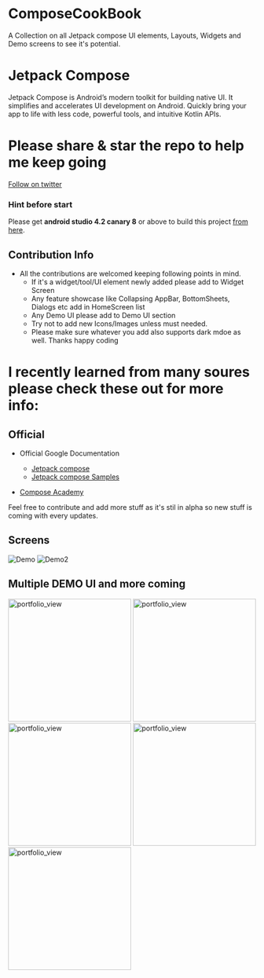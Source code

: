 # ComposeCookBook
A Collection on all Jetpack compose UI elements, Layouts, Widgets and Demo screens to see it's potential.

# Jetpack Compose
Jetpack Compose is Android’s modern toolkit for building native UI. It simplifies and accelerates UI development on Android. Quickly bring your app to life with less code, powerful tools, and intuitive Kotlin APIs.


# Please share & star the repo to help me keep going
[Follow on twitter](https://twitter.com/_gurupreet)

### Hint before start
Please get **android studio 4.2 canary 8** or above to build this project [from here](https://developer.android.com/studio/preview/).

## Contribution Info
- All the contributions are welcomed keeping following points in mind.
  - If it's a widget/tool/UI element newly added please add to Widget Screen
  - Any feature showcase like Collapsing AppBar, BottomSheets, Dialogs etc add in HomeScreen list
  - Any Demo UI please add to Demo UI section
  - Try not to add new Icons/Images unless must needed.
  - Please make sure whatever you add also supports dark mdoe as well.
  Thanks happy coding 


# I recently learned from many soures please check these out for more info: 

## Official
- Official Google Documentation
  - [Jetpack compose](https://developer.android.com/jetpack/compose)
  - [Jetpack compose Samples](https://github.com/android/compose-samples)

- [Compose Academy ](https://compose.academy/)

Feel free to contribute and add more stuff as it's stil in alpha so new stuff is coming with every updates. 

## Screens
![Demo](https://media.giphy.com/media/WOlo2cTDdjGkgdAJQK/giphy.gif)
![Demo2](https://media.giphy.com/media/j3ajRUVKla5FdSrr6a/giphy.gif)

## Multiple DEMO UI and more coming 
<div>
  <img width="250" alt="portfolio_view" src="https://github.com/Gurupreet/ComposeCookBook/blob/master/screens/Screenshot_20200906-161629_ComposeDemo.jpg">
  <img width="250" alt="portfolio_view" src="https://github.com/Gurupreet/ComposeCookBook/blob/master/screens/Screenshot_20200906-161500_ComposeDemo.jpg">
  <img width="250" alt="portfolio_view" src="https://github.com/Gurupreet/ComposeCookBook/blob/master/screens/Screenshot_20200906-161609_ComposeDemo.jpg">
  <img width="250" alt="portfolio_view" src="https://github.com/Gurupreet/ComposeCookBook/blob/master/screens/Screenshot_20200907-001949_ComposeDemo.jpg">
  <img width="250" alt="portfolio_view" src="https://github.com/Gurupreet/ComposeCookBook/blob/master/screens/Screenshot_20200907-002000_ComposeDemo.jpg">
</div>


